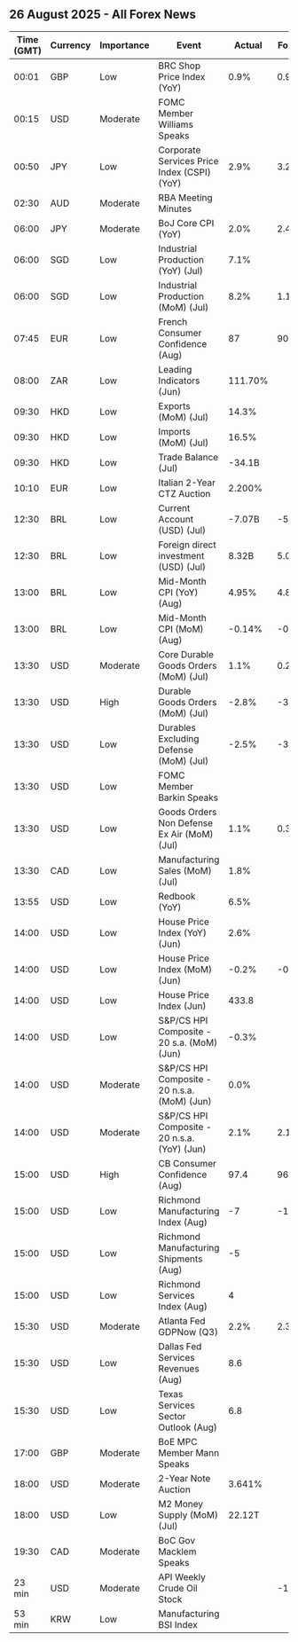 ## 26 August 2025 - All Forex News

| Time (GMT) | Currency | Importance | Event | Actual | Forecast | Previous |
|------|----------|------------|-------|--------|----------|----------|
| 00:01 | GBP | Low | BRC Shop Price Index (YoY) | 0.9% | 0.9% | 0.7% |
| 00:15 | USD | Moderate | FOMC Member Williams Speaks |  |  |  |
| 00:50 | JPY | Low | Corporate Services Price Index (CSPI) (YoY) | 2.9% | 3.2% | 3.2% |
| 02:30 | AUD | Moderate | RBA Meeting Minutes |  |  |  |
| 06:00 | JPY | Moderate | BoJ Core CPI (YoY) | 2.0% | 2.4% | 2.3% |
| 06:00 | SGD | Low | Industrial Production (YoY) (Jul) | 7.1% |  | 7.1% |
| 06:00 | SGD | Low | Industrial Production (MoM) (Jul) | 8.2% | 1.1% | -0.8% |
| 07:45 | EUR | Low | French Consumer Confidence (Aug) | 87 | 90 | 88 |
| 08:00 | ZAR | Low | Leading Indicators (Jun) | 111.70% |  | 111.29% |
| 09:30 | HKD | Low | Exports (MoM) (Jul) | 14.3% |  | 11.9% |
| 09:30 | HKD | Low | Imports (MoM) (Jul) | 16.5% |  | 11.1% |
| 09:30 | HKD | Low | Trade Balance (Jul) | -34.1B |  | -58.9B |
| 10:10 | EUR | Low | Italian 2-Year CTZ Auction | 2.200% |  | 2.120% |
| 12:30 | BRL | Low | Current Account (USD) (Jul) | -7.07B | -5.50B | -5.13B |
| 12:30 | BRL | Low | Foreign direct investment (USD) (Jul) | 8.32B | 5.00B | 2.81B |
| 13:00 | BRL | Low | Mid-Month CPI (YoY) (Aug) | 4.95% | 4.88% | 5.30% |
| 13:00 | BRL | Low | Mid-Month CPI (MoM) (Aug) | -0.14% | -0.23% | 0.33% |
| 13:30 | USD | Moderate | Core Durable Goods Orders (MoM) (Jul) | 1.1% | 0.2% | 0.3% |
| 13:30 | USD | High | Durable Goods Orders (MoM) (Jul) | -2.8% | -3.8% | -9.3% |
| 13:30 | USD | Low | Durables Excluding Defense (MoM) (Jul) | -2.5% | -3.6% | -9.5% |
| 13:30 | USD | Low | FOMC Member Barkin Speaks |  |  |  |
| 13:30 | USD | Low | Goods Orders Non Defense Ex Air (MoM) (Jul) | 1.1% | 0.3% | -0.6% |
| 13:30 | CAD | Low | Manufacturing Sales (MoM) (Jul) | 1.8% |  | 0.3% |
| 13:55 | USD | Low | Redbook (YoY) | 6.5% |  | 5.9% |
| 14:00 | USD | Low | House Price Index (YoY) (Jun) | 2.6% |  | 2.9% |
| 14:00 | USD | Low | House Price Index (MoM) (Jun) | -0.2% | -0.1% | -0.1% |
| 14:00 | USD | Low | House Price Index (Jun) | 433.8 |  | 434.6 |
| 14:00 | USD | Low | S&P/CS HPI Composite - 20 s.a. (MoM) (Jun) | -0.3% |  | -0.3% |
| 14:00 | USD | Moderate | S&P/CS HPI Composite - 20 n.s.a. (MoM) (Jun) | 0.0% |  | 0.4% |
| 14:00 | USD | Moderate | S&P/CS HPI Composite - 20 n.s.a. (YoY) (Jun) | 2.1% | 2.1% | 2.8% |
| 15:00 | USD | High | CB Consumer Confidence (Aug) | 97.4 | 96.4 | 98.7 |
| 15:00 | USD | Low | Richmond Manufacturing Index (Aug) | -7 | -11 | -20 |
| 15:00 | USD | Low | Richmond Manufacturing Shipments (Aug) | -5 |  | -18 |
| 15:00 | USD | Low | Richmond Services Index (Aug) | 4 |  | 2 |
| 15:30 | USD | Moderate | Atlanta Fed GDPNow (Q3) | 2.2% | 2.3% | 2.3% |
| 15:30 | USD | Low | Dallas Fed Services Revenues (Aug) | 8.6 |  | 6.3 |
| 15:30 | USD | Low | Texas Services Sector Outlook (Aug) | 6.8 |  | 2.0 |
| 17:00 | GBP | Moderate | BoE MPC Member Mann Speaks |  |  |  |
| 18:00 | USD | Moderate | 2-Year Note Auction | 3.641% |  | 3.920% |
| 18:00 | USD | Low | M2 Money Supply (MoM) (Jul) | 22.12T |  | 22.02T |
| 19:30 | CAD | Moderate | BoC Gov Macklem Speaks |  |  |  |
| 23 min | USD | Moderate | API Weekly Crude Oil Stock |  | -1.700M | -2.400M |
| 53 min | KRW | Low | Manufacturing BSI Index |  |  | 68 |
